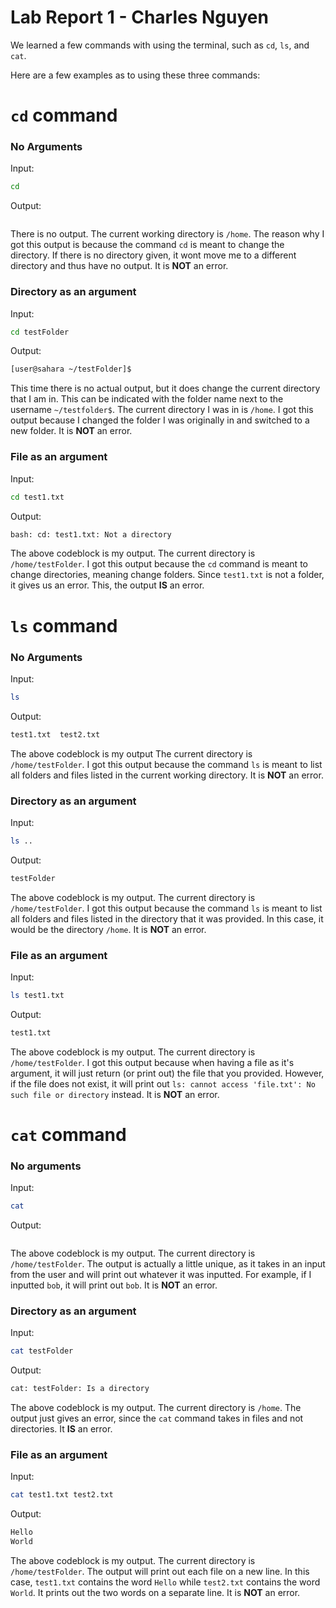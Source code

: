 # Lab Report 1 - Charles Nguyen

We learned a few commands with using the terminal, such as `cd`, `ls`, and `cat`.

Here are a few examples as to using these three commands:

# `cd` command

### No Arguments

Input:

```bash
cd
```

Output:

```bash

```

There is no output. The current working directory is `/home`. The reason why I got this output is because the command `cd` is meant to change the directory. If there is no directory given, it wont move me to a different directory and thus have no output. It is **NOT** an error.

### Directory as an argument

Input:

```bash
cd testFolder
```

Output:

```bash
[user@sahara ~/testFolder]$
```

This time there is no actual output, but it does change the current directory that I am in. This can be indicated with the folder name next to the username `~/testfolder$`.
The current directory I was in is `/home`.
I got this output because I changed the folder I was originally in and switched to a new folder. It is **NOT** an error.

### File as an argument

Input:

```bash
cd test1.txt
```

Output:

```bash
bash: cd: test1.txt: Not a directory
```

The above codeblock is my output. The current directory is `/home/testFolder`. I got this output because the `cd` command is meant to change directories, meaning change folders.
Since `test1.txt` is not a folder, it gives us an error. This, the output **IS** an error.

# `ls` command

### No Arguments

Input:

```bash
ls
```

Output:

```bash
test1.txt  test2.txt
```

The above codeblock is my output The current directory is `/home/testFolder`.
I got this output because the command `ls` is meant to list all folders and files listed in the current working directory.
It is **NOT** an error.

### Directory as an argument

Input:

```bash
ls ..
```

Output:

```bash
testFolder
```

The above codeblock is my output. The current directory is `/home/testFolder`.
I got this output because the command `ls` is meant to list all folders and files listed in the directory that it was provided. In this case, it would be the directory `/home`.
It is **NOT** an error.

### File as an argument

Input:

```bash
ls test1.txt
```

Output:

```bash
test1.txt
```

The above codeblock is my output. The current directory is `/home/testFolder`.
I got this output because when having a file as it's argument, it will just return (or print out) the file that you provided.
However, if the file does not exist, it will print out `ls: cannot access 'file.txt': No such file or directory` instead.
It is **NOT** an error.

# `cat` command

### No arguments

Input:

```bash
cat
```

Output:

```bash

```

The above codeblock is my output. The current directory is `/home/testFolder`.
The output is actually a little unique, as it takes in an input from the user and will print out whatever it was inputted. For example, if I inputted `bob`, it will print out `bob`. It is **NOT** an error.

### Directory as an argument

Input:

```bash
cat testFolder
```

Output:

```bash
cat: testFolder: Is a directory
```

The above codeblock is my output. The current directory is `/home`.
The output just gives an error, since the `cat` command takes in files and not directories.
It **IS** an error.

### File as an argument

Input:

```bash
cat test1.txt test2.txt
```

Output:

```bash
Hello
World
```

The above codeblock is my output. The current directory is `/home/testFolder`.
The output will print out each file on a new line. In this case, `test1.txt` contains the word `Hello` while `test2.txt` contains the word `World`. It prints out the two words on a separate line. It is **NOT** an error.
